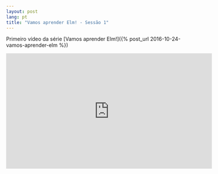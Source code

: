 ```yaml
---
layout: post
lang: pt
title: "Vamos aprender Elm! - Sessão 1"
---
```


Primeiro vídeo da série [Vamos aprender Elm!]({% post_url 2016-10-24-vamos-aprender-elm %})

<iframe width="560" height="315" src="https://www.youtube.com/embed/dPdmwONp7XE" frameborder="0" allowfullscreen></iframe>